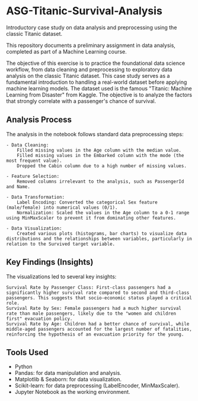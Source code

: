 # ASG-Titanic-Survival-Analysis
Introductory case study on data analysis and preprocessing using the classic Titanic dataset.


This repository documents a preliminary assignment in data analysis, completed as part of a Machine Learning course.

The objective of this exercise is to practice the foundational data science workflow, from data cleaning and preprocessing to exploratory data analysis on the classic Titanic dataset. This case study serves as a fundamental introduction to handling a real-world dataset before applying machine learning models. The dataset used is the famous "Titanic: Machine Learning from Disaster" from Kaggle. The objective is to analyze the factors that strongly correlate with a passenger's chance of survival.

## Analysis Process
The analysis in the notebook follows standard data preprocessing steps:
    
    - Data Cleaning:
        Filled missing values in the Age column with the median value.
        Filled missing values in the Embarked column with the mode (the most frequent value).
        Dropped the Cabin column due to a high number of missing values.

    - Feature Selection:
        Removed columns irrelevant to the analysis, such as PassengerId and Name.

    - Data Transformation:
        Label Encoding: Converted the categorical Sex feature (male/female) into numerical values (0/1).
        Normalization: Scaled the values in the Age column to a 0-1 range using MinMaxScaler to prevent it from dominating other features.

    - Data Visualization:
        Created various plots (histograms, bar charts) to visualize data distributions and the relationships between variables, particularly in relation to the Survived target variable.

## Key Findings (Insights)
The visualizations led to several key insights:

    Survival Rate by Passenger Class: First-class passengers had a significantly higher survival rate compared to second and third-class passengers. This suggests that socio-economic status played a critical role.
    Survival Rate by Sex: Female passengers had a much higher survival rate than male passengers, likely due to the "women and children first" evacuation policy.
    Survival Rate by Age: Children had a better chance of survival, while middle-aged passengers accounted for the largest number of fatalities, reinforcing the hypothesis of an evacuation priority for the young.

## Tools Used
- Python
- Pandas: for data manipulation and analysis.
- Matplotlib & Seaborn: for data visualization.
- Scikit-learn: for data preprocessing (LabelEncoder, MinMaxScaler).
- Jupyter Notebook as the working environment.
